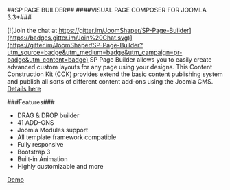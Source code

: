 ##SP PAGE BUILDER##
####VISUAL PAGE COMPOSER FOR JOOMLA 3.3+###

[![Join the chat at https://gitter.im/JoomShaper/SP-Page-Builder](https://badges.gitter.im/Join%20Chat.svg)](https://gitter.im/JoomShaper/SP-Page-Builder?utm_source=badge&utm_medium=badge&utm_campaign=pr-badge&utm_content=badge)
SP Page Builder allows you to easily create advanced custom layouts for any page using your designs. This Content Construction Kit (CCK) provides extend the basic content publishing system and publish all sorts of different content add-ons using the Joomla CMS. [Details here](http://www.joomshaper.com/page-builder)

###Features###

- DRAG & DROP builder
- 41 ADD-ONS
- Joomla Modules support
- All template framework compatible
- Fully responsive
- Bootstrap 3
- Built-in Animation
- Highly customizable
and more

[Demo](http://demo.joomshaper.com/page-builder/)
